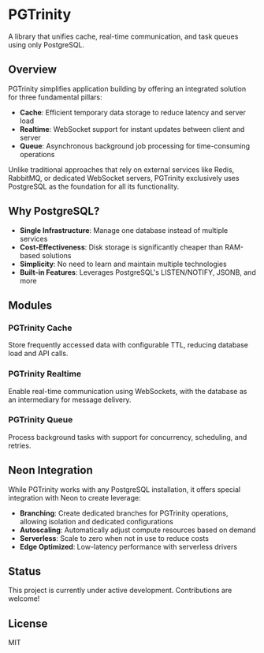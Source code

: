 # PGTrinity

A library that unifies cache, real-time communication, and task queues using only PostgreSQL.

## Overview

PGTrinity simplifies application building by offering an integrated solution for three fundamental pillars:

- **Cache**: Efficient temporary data storage to reduce latency and server load
- **Realtime**: WebSocket support for instant updates between client and server
- **Queue**: Asynchronous background job processing for time-consuming operations

Unlike traditional approaches that rely on external services like Redis, RabbitMQ, or dedicated WebSocket servers, PGTrinity exclusively uses PostgreSQL as the foundation for all its functionality.

## Why PostgreSQL?

- **Single Infrastructure**: Manage one database instead of multiple services
- **Cost-Effectiveness**: Disk storage is significantly cheaper than RAM-based solutions
- **Simplicity**: No need to learn and maintain multiple technologies
- **Built-in Features**: Leverages PostgreSQL's LISTEN/NOTIFY, JSONB, and more

## Modules

### PGTrinity Cache

Store frequently accessed data with configurable TTL, reducing database load and API calls.

### PGTrinity Realtime

Enable real-time communication using WebSockets, with the database as an intermediary for message delivery.

### PGTrinity Queue

Process background tasks with support for concurrency, scheduling, and retries.

## Neon Integration

While PGTrinity works with any PostgreSQL installation, it offers special integration with Neon to create leverage:

- **Branching**: Create dedicated branches for PGTrinity operations, allowing isolation and dedicated configurations
- **Autoscaling**: Automatically adjust compute resources based on demand
- **Serverless**: Scale to zero when not in use to reduce costs
- **Edge Optimized**: Low-latency performance with serverless drivers

## Status

This project is currently under active development. Contributions are welcome!

## License

MIT
